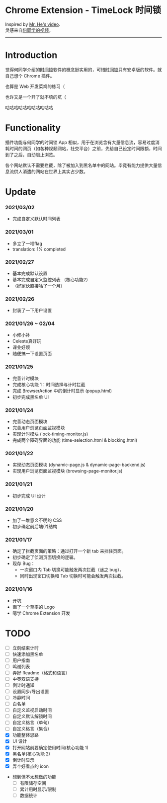 # Chrome Extension - TimeLock 时间锁

Inspired by [Mr. He's video][mr_he_video].  
灵感来自[何同学的视频][mr_he_video]。

---

# Introduction

觉得何同学介绍的[时间锁][mr_he_app]软件的概念挺实用的，可惜[时间锁][mr_he_app]只有安卓版的软件。就自己想个 Chrome 插件。

也算是 Web 开发菜鸡的练习（

也许又是一个开了就不填的坑（

咕咕咕咕咕咕咕咕咕咕咕

# Functionality

插件功能与何同学的时间锁 App 相似，用于在浏览含有大量信息流，容易过度消耗时间的网页（如各种视频网站，社交平台）之前，先给自己设定时间限额，时间到了之后，自动阻止浏览。

各个网站默认不需要拦截，除了被加入到黑名单中的网站。毕竟有能力提供大量信息流供人消遣的网站在世界上其实占少数。

# Update

### 2021/03/02
- 完成自定义默认时间列表

### 2021/03/01
- 多立了一堆flag
- translation: 1% completed

### 2021/02/27
- 基本完成默认设置
- 基本完成自定义监控列表 （核心功能2）
- （好家伙直接咕了一个月）

### 2021/02/26
- 封装了一下用户设置

### 2021/01/26 ~ 02/04
- 小修小补
- Celeste真好玩
- 课业好烦
- 随便搞一下设置页面

### 2021/01/25
- 完善计时模块
- 完成核心功能 1：时间选择与计时拦截
- 完成 BrowserAction 中的倒计时显示 (popup.html)
- 初步完成黑名单 UI

### 2021/01/24
- 完善动态页面模块
- 完善用户浏览页面监视模块
- 实现计时模块 (lock-timing-monitor.js)
- 完成两个障碍界面的功能 (time-selection.html & blocking.html)

### 2021/01/22
- 实现动态页面模块 (dynamic-page.js & dynamic-page-backend.js)
- 实现用户浏览页面监视模块 (browsing-page-monitor.js)

### 2021/01/21
- 初步完成 UI 设计

### 2021/01/20
- 加了一堆意义不明的 CSS
- 初步确定前后端(?)结构

### 2021/01/17
- 确定了拦截页面的策略：通过打开一个新 tab 来挡住页面。
- 初步确定了侦测页面切换的逻辑。
- 现存 Bug：
  - 一次窗口内 Tab 切换可能触发两次拦截（谜之 bug）。
  - 同时出现窗口切换和 Tab 切换时可能会触发两次拦截。

### 2021/01/16
- 开坑
- 画了一个草率的 Logo
- 嗯学 Chrome Extension 开发

# TODO

- [ ] 立刻结束计时
- [ ] 快速添加黑名单
- [ ] 用户指南
- [ ] 鸣谢列表
- [ ] 弄好 Readme（格式和语言）
- [ ] 中英双语支持
- [ ] 倒计时通知
- [ ] 设置同步/导出设置
- [ ] 冷静时间
- [ ] 白名单
- [ ] 自定义监视启动时间
- [ ] 自定义默认解锁时间
- [ ] 自定义格言（单句）
- [ ] 自定义格言（集合）
- [x] 功能整体思路
- [x] UI 设计
- [x] 打开网站前要确定使用时间(核心功能 1)
- [x] 黑名单(核心功能 2)
- [x] 倒计时显示
- [x] 弄个好看点的 icon
- 想到但不太想做的功能
  - [ ] 有限储存空间
  - [ ] 累计用时显示/限制
  - [ ] 数据统计

[mr_he_video]: https://www.bilibili.com/video/BV1ev411x7en
[mr_he_app]: http://download.yitangyx.cn/test/student-he/new.html?202001
